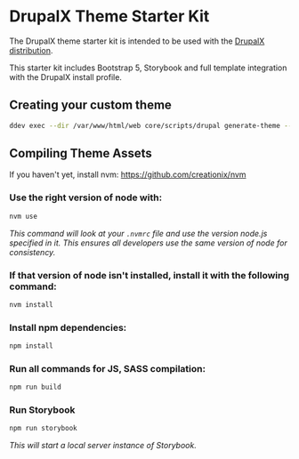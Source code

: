 # DrupalX Theme Starter Kit

The DrupalX theme starter kit is intended to be used with the [DrupalX distribution](https://github.com/drupalninja/drupalx-project).

This starter kit includes Bootstrap 5, Storybook and full template integration with the DrupalX install profile.

## Creating your custom theme
```bash
ddev exec --dir /var/www/html/web core/scripts/drupal generate-theme --starterkit=drupalx_theme nameoftheme
```

## Compiling Theme Assets

If you haven't yet, install nvm:
https://github.com/creationix/nvm

### Use the right version of node with:
```bash
nvm use
```

_This command will look at your `.nvmrc` file and use the
version node.js specified in it. This ensures all developers
use the same version of node for consistency._

### If that version of node isn't installed, install it with the following command:
```bash
nvm install
```

### Install npm dependencies:
```bash
npm install
```

### Run all commands for JS, SASS compilation:
```bash
npm run build
```

### Run Storybook
```bash
npm run storybook
```

_This will start a local server instance of Storybook._
